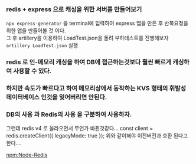 ### redis + express 으로 캐싱을 위한 서버를 만들어보기

`npx express-generator` 을 terminal에 입력하여 express 앱을 만든 후 반복요청을 위한 앱을 만들어볼 것 이다.  
그 후 artillery을 이용하여 LoadTest.json을 돌려 부하테스트를 진행해보자  
`artillery LoadTest.json` 실행

### redis 로 인-메모리 캐싱을 하여 DB에 접근하는것보다 훨씬 빠르게 캐싱하여 사용할 수 있다.

### 하지만 속도가 빠르다고 하여 메모리상에서 동작하는 KVS 형태의 휘발성 데이터베이스 인것을 잊어버리면 안된다.

### DB의 사용 과 Redis의 사용 을 구분하여 사용하자.

그런데 redis v4 로 올라오면서 무언가 바뀐것같다...
const client = redis.createClient({ legacyMode: true });
위와 같이해야 이전버전과 호환 된다고 한다....

[npm:Node-Redis](https://www.npmjs.com/package/redis)
